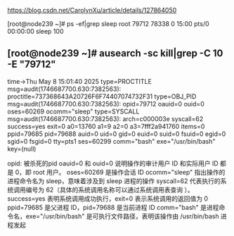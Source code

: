 
https://blog.csdn.net/CarolynXu/article/details/127864050

[root@node239 ~]# ps -ef|grep sleep
root      79712  78338  0 15:00 pts/0    00:00:00 sleep 100

[root@node239 ~]# ausearch -sc kill|grep -C 10 -E "79712"
----
time->Thu May  8 15:01:40 2025
type=PROCTITLE msg=audit(1746687700.630:7382563): proctitle=737368643A20726F6F74407074732F31
type=OBJ_PID msg=audit(1746687700.630:7382563): opid=79712 oauid=0 ouid=0 oses=60269 ocomm="sleep"
type=SYSCALL msg=audit(1746687700.630:7382563): arch=c000003e syscall=62 success=yes exit=0 a0=13760 a1=9 a2=0 a3=7fff2a941760 items=0 ppid=79685 pid=79688 auid=0 uid=0 gid=0 euid=0 suid=0 fsuid=0 egid=0 sgid=0 fsgid=0 tty=pts1 ses=60299 comm="bash" exe="/usr/bin/bash" key=(null)


opid: 被杀死的pid
oauid=0 和 ouid=0 说明操作的审计用户 ID 和实际用户 ID 都是 0，即 root 用户。
oses=60269 是操作会话 ID
ocomm="sleep" 指出操作的进程命令名为 sleep，意味着涉及到 sleep 进程的操作
syscall=62 代表执行的系统调用编号为 62（具体的系统调用名称可以通过系统调用表查询 ）。
success=yes 表明系统调用成功执行，exit=0 表示系统调用的返回值为 0 
ppid=79685 是父进程 ID，pid=79688 是当前进程 ID 
comm="bash" 是进程命令名，exe="/usr/bin/bash" 是可执行文件路径，表明该操作由 /usr/bin/bash 进程发起



